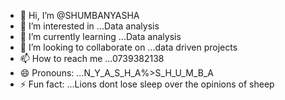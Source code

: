 - 👋 Hi, I’m @SHUMBANYASHA
- 👀 I’m interested in ...Data analysis
- 🌱 I’m currently learning ...Data analysis
- 💞️ I’m looking to collaborate on ...data driven projects
- 📫 How to reach me ...0739382138 
- 😄 Pronouns: ...N_Y_A_S_H_A%>S_H_U_M_B_A
- ⚡ Fun fact: ...Lions dont lose sleep over the opinions of sheep

<!---
SHUMBANYASHA/SHUMBANYASHA is a ✨ special ✨ repository because its `README.md` (this file) appears on your GitHub profile.
You can click the Preview link to take a look at your changes.
--->
